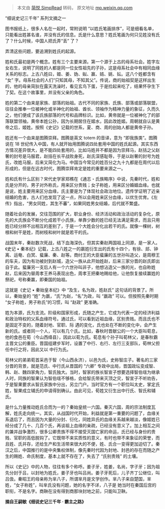 > 本文由 [简悦 SimpRead](http://ksria.com/simpread/) 转码， 原文地址 [mp.weixin.qq.com](https://mp.weixin.qq.com/s/NDTDYLvsSRevQlzArs-Nlw)

“细说史记三千年” 系列文摘之一

图书报纸上，很多人名在一起时，常附说明 “以姓氏笔画排序”，可是细看名单，只能看出姓甚名谁，并没有氏的信息。氏是什么意思？姓氏笔画为何只见姓没有氏了？什么时候，中国人把氏弄“丢” 了？

弄清这些问题，要追溯到姓氏的起源。

姓和氏最初是两个概念。姓有三个主要来源。第一个源于上古的母系社会。姓字左女右生，说明了同姓的人都是同一位女性祖先的子孙，这是母系社会中有相同血缘关系的标志。上古八姓曰，姬、姜、妫、姒、赢、姞、姚、妘。这八个姓都含有 “女” 字。母系社会的人们“只知其母，不知其父”。传说，商的始祖契是这样出生的，他的母亲简狄在露天洗澡时，看见玄鸟下蛋，于是捡起来吃了，结果怀孕生下了契。在这个故事里，并没有父亲的角色。

姓的第二个由来是家族、部落的始祖。古代不同的家族、氏族、部落或部落联盟，往往会推奉一位被神化或半神化的始祖、酋长、领袖作为精神力量的象征，久而久之，他们便成了该氏族部落的代号和品牌标识。比如，黄帝就是一位被神化了的部落联盟领袖，黄帝本姓公孙，因为长期居住在姬水，因此改姓姬。周朝就自认是黄帝之后，姬姓。按照《史记》记载的世系，夏、商、周的创始人都是黄帝子孙。

姓还有一个由来是图腾崇拜。图腾是英文 totem 的音译，意为 “即我族类”。图腾说在 18 世纪传入中国，有人就开始用图腾说四处套用中国的姓氏起源。其实东西方情况差异很大，是不能四处套用的，比如马姓并不都是因为崇拜马，赵括之父赵奢的封号是马服君，赵括在长平战败身死，赵氏深感耻辱，于是以赵奢的封号为姓氏，改姓马服，后来又简化为马。中国当今常见的姓百分之九十九都是在周代以后形成的，但是在远古时代，图腾崇拜肯定是姓的重要来源之一。

姓和氏有什么区别？宋代史学家郑樵在《通志・氏族略序》中说，先秦时代，姓和氏是分开的，男子对外称氏，用来区分贵贱；女子称姓，用来区分婚姻血缘。也就是说，姓主要用来区分血缘，氏主要是为了体现社会政治地位。遗传学证明了近亲结婚的危害，古人们也发现了这一点，所以会用姓来区分血缘，以优生优育。《左传》指出，“男女同姓，其生不蕃”，如果同姓男女结婚，后代就不繁盛。

随着社会的发展，交往范围的扩大，职业身份、经济活动和政治活动的复杂化，原先的大氏族会不断分化成若干小氏族，单靠少数的姓已经无法满足需求，而且只用姓已经分辨不出相互的差别了，于是一个大姓会分化出若干的氏。就像一棵树，树根和树干是姓，而树枝和树叶就是若干的氏。

战国末年，秦赵数次死战，结下血海深仇，但其实秦赵两国祖上同源，是一家人。《史记 • 秦本纪》记载，上古八姓之一的嬴姓衍生出的氏有十四个，有徐、郯、钟离、运奄、白冥、蜚廉、秦、赵等。商纣王的大臣蜚廉的五世孙叫造父，是周穆王的车夫，因为有功被封到赵城，造父一族从此开始姓赵，后来三家分晋的赵氏即出自于此。蜚廉另一支后人有一个六世孙叫非子，他想沾造父一族的光，也自称姓赵，后来因为替周孝王养马表现出色，周孝王把秦地赐给他，让他恢复接续赢姓的祭祀，号称秦赢，即秦国的始祖。

这就是《史记 • 秦始皇本纪》中 “及生，名为政，姓赵氏” 这句话的背景了。所以，秦始皇的 “姓” 为嬴，“氏”为赵，“名”为政，叫 “嬴政” 可以。但按照先秦时期 “女子称姓，男子称氏”的习惯，叫 “赵政” 更准确。

姓为本源，氏为支流。阶级和国家形成，氏随之产生，它成为代表一定的经济利益和政治特权的父系血缘符号。通过氏，可以看到近祖血缘，区别贵贱。而且氏也不是固定不变的，随着封地、官职、际 遇的变化，氏也处在不断的变化中，会产生新的氏。或者同一个人，可以有几个氏。比如，春秋时晋献公的一个大臣叫荀息，他的食邑在荀（今山西绛县），因此以荀为氏。荀息有个孙子叫荀林父，是春秋霸主晋文公的重臣。晋国组建步军时，设置了中行、右行、左行三支部队，荀林父担任中行之将，因此又以 中行为氏。

荀林父的弟弟荀首采邑于智（今山西永济），以邑为氏，史称智庄子。著名的三家分晋的背景，就是范氏、中行氏从晋国的 “六卿” 专政中出局，晋国政坛变成智、韩、赵、魏四家角力，智氏独大。当时，智家的族长智宣子想要选择智伯瑶为继承人时，同族的智果认为智伯瑶不够格，会给智氏带来灭顶之灾，智宣子不听劝告，于是智果要求从智氏家族中分出，另立门户。当时官方有一个职位叫太史，掌定氏姓，智果成立辅氏的申请得到确认。由此可见，荀姓又衍生出中行氏、智氏和辅氏。

是什么力量推动姓氏合而为一的？秦始皇统一六国。秦灭六国，周的宗法制度瓦解，姓氏走向统一。其实，从战国时代开始，利益就是第一重要的问题了，血缘关系退后了，而且因为大量的分封、衍化，同姓异氏的血缘关系越来越淡，像姬姓已经分成了几十、几百个氏，再谈祖上血缘的亲疏，已经没有意义了。加上相互之间的兼并战争激烈，很多公卿贵族不得不接受灭国亡家的命运，氏已经与身份的贵贱、官职的高低脱钩了。它既带不来实质性的意义，有时也带不来象征的荣誉，而且姓、氏并存，还给生产和生活带来很大的不便，姓、氏合一变得更加迫切了。秦汉之后，中国推行的是中央集权体制，像先秦时代因为封地、封邑的存在而随之产生的赐姓、命氏制度，基本上就不存在了，失去了 “氏别贵贱” 的土壤。

所以《史记》中的人物，往往有多个称呼。姜子牙，姓姜，名尚，字子牙；因为祖先分封于吕，以封地为姓氏，姜子牙也叫吕尚。姜子牙死后，儿子齐丁公继位，叫吕伋。秦昭王的母亲称为芈八子，所谓芈月是文学创作。芈八子来自楚国，芈姓，“女子称姓”，叫芈氏没有问题，她的名字不详，八子是 她当时在秦国后宫的职衔，不是名字。商鞅在没有得到商那块封地之前，只能叫卫鞅。

**摘自王嗣敏《细说史记三千年 · 霸主之路》**